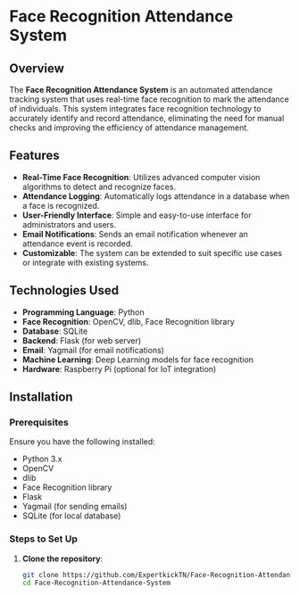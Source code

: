 # Face Recognition Attendance System

## Overview

The **Face Recognition Attendance System** is an automated attendance tracking system that uses real-time face recognition to mark the attendance of individuals. This system integrates face recognition technology to accurately identify and record attendance, eliminating the need for manual checks and improving the efficiency of attendance management.

## Features

- **Real-Time Face Recognition**: Utilizes advanced computer vision algorithms to detect and recognize faces.
- **Attendance Logging**: Automatically logs attendance in a database when a face is recognized.
- **User-Friendly Interface**: Simple and easy-to-use interface for administrators and users.
- **Email Notifications**: Sends an email notification whenever an attendance event is recorded.
- **Customizable**: The system can be extended to suit specific use cases or integrate with existing systems.

## Technologies Used

- **Programming Language**: Python
- **Face Recognition**: OpenCV, dlib, Face Recognition library
- **Database**: SQLite
- **Backend**: Flask (for web server)
- **Email**: Yagmail (for email notifications)
- **Machine Learning**: Deep Learning models for face recognition
- **Hardware**: Raspberry Pi (optional for IoT integration)

## Installation

### Prerequisites

Ensure you have the following installed:
- Python 3.x
- OpenCV
- dlib
- Face Recognition library
- Flask
- Yagmail (for sending emails)
- SQLite (for local database)

### Steps to Set Up

1. **Clone the repository**:
   ```bash
   git clone https://github.com/ExpertkickTN/Face-Recognition-Attendance-System.git
   cd Face-Recognition-Attendance-System
